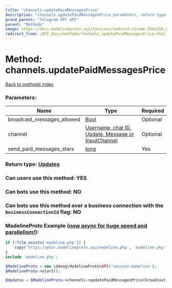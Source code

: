 ```yaml
---
title: "channels.updatePaidMessagesPrice"
description: "channels.updatePaidMessagesPrice parameters, return type and example"
grand_parent: "Telegram RPC API"
parent: "Methods"
image: https://docs.madelineproto.xyz/favicons/android-chrome-256x256.png
redirect_from: /API_docs/methods/channels_updatePaidMessagesPrice.html
---
```

# Method: channels.updatePaidMessagesPrice
[Back to methods index](index.html)



### Parameters:

| Name     |    Type       | Required |
|----------|---------------|----------|
|broadcast\_messages\_allowed|[Bool](/API_docs/types/Bool.html) | Optional|
|channel|[Username, chat ID, Update, Message or InputChannel](/API_docs/types/InputChannel.html) | Optional|
|send\_paid\_messages\_stars|[long](/API_docs/types/long.html) | Yes|


### Return type: [Updates](/API_docs/types/Updates.html)

### Can users use this method: **YES**


### Can bots use this method: **NO**


### Can bots use this method over a business connection with the `businessConnectionId` flag: **NO**


### MadelineProto Example ([now async for huge speed and parallelism!](https://docs.madelineproto.xyz/docs/ASYNC.html)):


```php
if (!file_exists('madeline.php')) {
    copy('https://phar.madelineproto.xyz/madeline.php', 'madeline.php');
}
include 'madeline.php';

$MadelineProto = new \danog\MadelineProto\API('session.madeline');
$MadelineProto->start();

$Updates = $MadelineProto->channels->updatePaidMessagesPrice(broadcast_messages_allowed: $Bool, channel: $InputChannel, send_paid_messages_stars: $long, );
```

